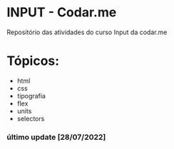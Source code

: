 # INPUT - Codar.me

Repositório das atividades do curso Input da codar.me

# Tópicos: 
- html
- css
- tipografia
- flex
- units
- selectors

### último update [28/07/2022]